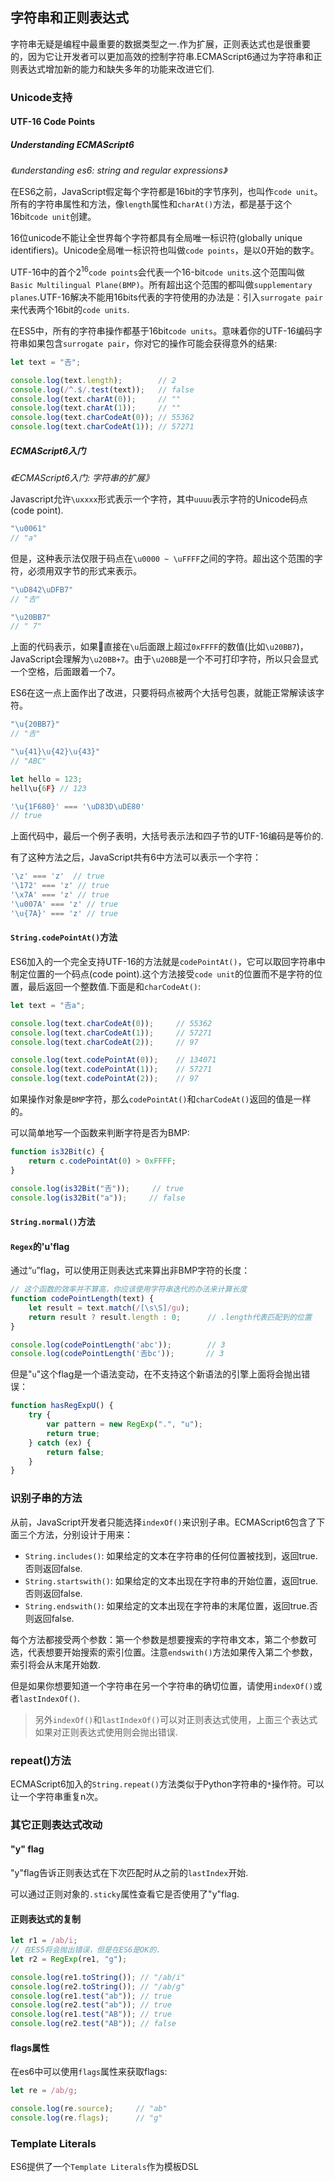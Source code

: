 ## 字符串和正则表达式

字符串无疑是编程中最重要的数据类型之一.作为扩展，正则表达式也是很重要的，因为它让开发者可以更加高效的控制字符串.ECMAScript6通过为字符串和正则表达式增加新的能力和缺失多年的功能来改进它们.

### Unicode支持

#### UTF-16 Code Points

##### Understanding ECMAScript6

*《understanding es6: string and regular expressions》*

在ES6之前，JavaScript假定每个字符都是16bit的字节序列，也叫作`code unit`。所有的字符串属性和方法，像`length`属性和`charAt()`方法，都是基于这个16bit`code unit`创建。


16位unicode不能让全世界每个字符都具有全局唯一标识符(globally unique identifiers)。Unicode全局唯一标识符也叫做`code points`，是以0开始的数字。

UTF-16中的首个2<sup>16</sup>`code points`会代表一个16-bit`code units`.这个范围叫做`Basic Multilingual Plane(BMP)`。所有超出这个范围的都叫做`supplementary planes`.UTF-16解决不能用16bits代表的字符使用的办法是：引入`surrogate pair`来代表两个16bit的`code units`.

在ES5中，所有的字符串操作都基于16bit`code units`。意味着你的UTF-16编码字符串如果包含`surrogate pair`，你对它的操作可能会获得意外的结果:

```javascript
let text = "𠮷";

console.log(text.length);        // 2
console.log(/^.$/.test(text));   // false
console.log(text.charAt(0));     // ""
console.log(text.charAt(1));     // ""
console.log(text.charCodeAt(0)); // 55362
console.log(text.charCodeAt(1)); // 57271
```


##### ECMAScript6入门

*《ECMAScript6入门: 字符串的扩展》*

Javascript允许`\uxxxx`形式表示一个字符，其中`uuuu`表示字符的Unicode码点(code point).

```javascript
"\u0061"
// "a"
```

但是，这种表示法仅限于码点在`\u0000 ~ \uFFFF`之间的字符。超出这个范围的字符，必须用双字节的形式来表示。

```javascript
"\uD842\uDFB7"
// "𠮷"

"\u20BB7"
// " 7"
```

上面的代码表示，如果直接在`\u`后面跟上超过`0xFFFF`的数值(比如`\u20BB7`)，JavaScript会理解为`\u20BB+7`。由于`\u20BB`是一个不可打印字符，所以只会显式一个空格，后面跟着一个7。

ES6在这一点上面作出了改进，只要将码点被两个大括号包裹，就能正常解读该字符。

```javascript
"\u{20BB7}"
// "𠮷"

"\u{41}\u{42}\u{43}"
// "ABC"

let hello = 123;
hell\u{6F} // 123

'\u{1F680}' === '\uD83D\uDE80'
// true
```

上面代码中，最后一个例子表明，大括号表示法和四子节的UTF-16编码是等价的.

有了这种方法之后，JavaScript共有6中方法可以表示一个字符：

```javascript
'\z' === 'z'  // true
'\172' === 'z' // true
'\x7A' === 'z' // true
'\u007A' === 'z' // true
'\u{7A}' === 'z' // true
```


#### `String.codePointAt()`方法

ES6加入的一个完全支持UTF-16的方法就是`codePointAt()`，它可以取回字符串中制定位置的一个码点(code point).这个方法接受`code unit`的位置而不是字符的位置，最后返回一个整数值.下面是和`charCodeAt()`:

```javascript
let text = "𠮷a";

console.log(text.charCodeAt(0));     // 55362
console.log(text.charCodeAt(1));     // 57271
console.log(text.charCodeAt(2));     // 97

console.log(text.codePointAt(0));    // 134071
console.log(text.codePointAt(1));    // 57271
console.log(text.codePointAt(2));    // 97
```

如果操作对象是`BMP`字符，那么`codePointAt()`和`charCodeAt()`返回的值是一样的。

可以简单地写一个函数来判断字符是否为BMP:

```javascript
function is32Bit(c) {
    return c.codePointAt(0) > 0xFFFF;
}

console.log(is32Bit("𠮷"));     // true
console.log(is32Bit("a"));     // false
```

#### `String.normal()`方法

#### `Regex`的'u'flag

通过“`u`”flag，可以使用正则表达式来算出非BMP字符的长度：

```javascript
// 这个函数的效率并不算高，你应该使用字符串迭代的办法来计算长度
function codePointLength(text) {
    let result = text.match(/[\s\S]/gu);
    return result ? result.length : 0;      // .length代表匹配到的位置
}

console.log(codePointLength('abc'));        // 3
console.log(codePointLength('𠮷bc'));       // 3
```

但是"`u`"这个flag是一个语法变动，在不支持这个新语法的引擎上面将会抛出错误：

```javascript
function hasRegExpU() {
    try {
        var pattern = new RegExp(".", "u");
        return true;
    } catch (ex) {
        return false;
    }
}
```

### 识别子串的方法

从前，JavaScript开发者只能选择`indexOf()`来识别子串。ECMAScript6包含了下面三个方法，分别设计于用来：

- `String.includes()`: 如果给定的文本在字符串的任何位置被找到，返回true.否则返回false.
- `String.startswith()`: 如果给定的文本出现在字符串的开始位置，返回true.否则返回false.
- `String.endswith()`: 如果给定的文本出现在字符串的末尾位置，返回true.否则返回false.

每个方法都接受两个参数：第一个参数是想要搜索的字符串文本，第二个参数可选，代表想要开始搜索的索引位置。注意`endswith()`方法如果传入第二个参数，索引将会从末尾开始数.

但是如果你想要知道一个字符串在另一个字符串的确切位置，请使用`indexOf()`或者`lastIndexOf()`.

> 另外`indexOf()`和`lastIndexOf()`可以对正则表达式使用，上面三个表达式如果对正则表达式使用则会抛出错误.


### repeat()方法

ECMAScript6加入的`String.repeat()`方法类似于Python字符串的`*`操作符。可以让一个字符串重复n次。

### 其它正则表达式改动

#### "y" flag

"y"flag告诉正则表达式在下次匹配时从之前的`lastIndex`开始.

可以通过正则对象的`.sticky`属性查看它是否使用了"y"flag.

#### 正则表达式的复制

```javascript
let r1 = /ab/i;
// 在ES5将会抛出错误，但是在ES6是OK的.
let r2 = RegExp(re1, "g");

console.log(re1.toString()); // "/ab/i"
console.log(re2.toString()); // "/ab/g"
console.log(re1.test("ab")); // true
console.log(re2.test("ab")); // true
console.log(re1.test("AB")); // true
console.log(re2.test("AB")); // false
```

#### flags属性

在es6中可以使用`flags`属性来获取flags:

```javascript
let re = /ab/g;

console.log(re.source);     // "ab"
console.log(re.flags);      // "g"
```

### Template Literals

ES6提供了一个`Template Literals`作为模板DSL